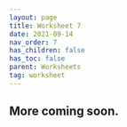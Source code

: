 ```yaml
---
layout: page
title: Worksheet 7
date: 2021-09-14
nav_order: 7
has_children: false
has_toc: false
parent: Worksheets
tag: worksheet
---
```


## More coming soon.